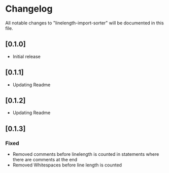 # Changelog
All notable changes to "linelength-import-sorter" will be documented in this file.

## [0.1.0]
- Initial release

## [0.1.1]
- Updating Readme

## [0.1.2]
- Updating Readme

## [0.1.3]

### Fixed
- Removed comments before linelength is counted in statements where there are comments at the end
- Removed Whitespaces before line length is counted